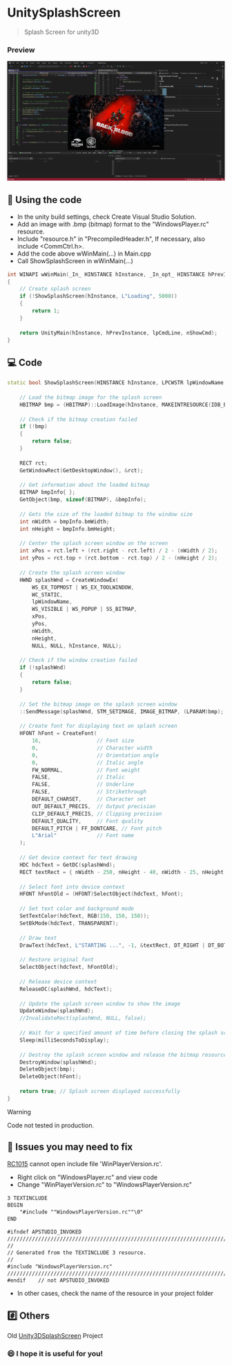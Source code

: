 # UnitySplashScreen

> Splash Screen for unity3D

### Preview
![Screenshot](src/Capturar.PNG)

## 📘 Using the code

* In the unity build settings, check Create Visual Studio Solution.
* Add an image with .bmp (bitmap) format to the "WindowsPlayer.rc" resource.
* Include "resource.h" in "PrecompiledHeader.h", If necessary, also include <CommCtrl.h>.
* Add the code above wWinMain(...) in Main.cpp
* Call ShowSplashScreen in wWinMain(...)

```cpp
int WINAPI wWinMain(_In_ HINSTANCE hInstance, _In_opt_ HINSTANCE hPrevInstance, _In_ LPWSTR lpCmdLine, _In_ int nShowCmd)
{
    // Create splash screen
    if (!ShowSplashScreen(hInstance, L"Loading", 5000))
    {
        return 1;
    }

    return UnityMain(hInstance, hPrevInstance, lpCmdLine, nShowCmd);
}
```

## 💻 Code
```cpp
static bool ShowSplashScreen(HINSTANCE hInstance, LPCWSTR lpWindowName, int milliSecondsToDisplay) {
    
    // Load the bitmap image for the splash screen
    HBITMAP bmp = (HBITMAP)::LoadImage(hInstance, MAKEINTRESOURCE(IDB_BITMAP1), IMAGE_BITMAP, 0, 0, LR_DEFAULTSIZE | SS_CENTERIMAGE);
    
    // Check if the bitmap creation failed
    if (!bmp)
    {
        return false;
    }

    RECT rct;
    GetWindowRect(GetDesktopWindow(), &rct);

    // Get information about the loaded bitmap
    BITMAP bmpInfo{ };
    GetObject(bmp, sizeof(BITMAP), &bmpInfo);

    // Gets the size of the loaded bitmap to the window size
    int nWidth = bmpInfo.bmWidth;
    int nHeight = bmpInfo.bmHeight;

    // Center the splash screen window on the screen
    int xPos = rct.left + (rct.right - rct.left) / 2 - (nWidth / 2);
    int yPos = rct.top + (rct.bottom - rct.top) / 2 - (nHeight / 2);

    // Create the splash screen window
    HWND splashWnd = CreateWindowEx(
        WS_EX_TOPMOST | WS_EX_TOOLWINDOW,
        WC_STATIC,
        lpWindowName,
        WS_VISIBLE | WS_POPUP | SS_BITMAP,
        xPos,
        yPos,
        nWidth, 
        nHeight,
        NULL, NULL, hInstance, NULL);
    
    // Check if the window creation failed
    if (!splashWnd)
    {
        return false;
    }

    // Set the bitmap image on the splash screen window
    ::SendMessage(splashWnd, STM_SETIMAGE, IMAGE_BITMAP, (LPARAM)bmp);

    // Create font for displaying text on splash screen
    HFONT hFont = CreateFont(
        16,                  // Font size
        0,                   // Character width
        0,                   // Orientation angle
        0,                   // Italic angle
        FW_NORMAL,           // Font weight
        FALSE,               // Italic
        FALSE,               // Underline
        FALSE,               // Strikethrough
        DEFAULT_CHARSET,     // Character set
        OUT_DEFAULT_PRECIS,  // Output precision
        CLIP_DEFAULT_PRECIS, // Clipping precision
        DEFAULT_QUALITY,     // Font quality
        DEFAULT_PITCH | FF_DONTCARE, // Font pitch
        L"Arial"             // Font name
    );
    
    // Get device context for text drawing
    HDC hdcText = GetDC(splashWnd);
    RECT textRect = { nWidth - 250, nHeight - 40, nWidth - 25, nHeight };

    // Select font into device context
    HFONT hFontOld = (HFONT)SelectObject(hdcText, hFont);

    // Set text color and background mode
    SetTextColor(hdcText, RGB(150, 150, 150));
    SetBkMode(hdcText, TRANSPARENT);

    // Draw text
    DrawText(hdcText, L"STARTING ...", -1, &textRect, DT_RIGHT | DT_BOTTOM);

    // Restore original font
    SelectObject(hdcText, hFontOld);

    // Release device context
    ReleaseDC(splashWnd, hdcText);

    // Update the splash screen window to show the image
    UpdateWindow(splashWnd);
    //InvalidateRect(splashWnd, NULL, false);

    // Wait for a specified amount of time before closing the splash screen
    Sleep(milliSecondsToDisplay);

    // Destroy the splash screen window and release the bitmap resource
    DestroyWindow(splashWnd);
    DeleteObject(bmp);
    DeleteObject(hFont);

    return true; // Splash screen displayed successfully
}
```

> [!WARNING]
> Code not tested in production.

## 🔴 Issues you may need to fix
[RC1015](https://learn.microsoft.com/en-us/cpp/error-messages/tool-errors/resource-compiler-fatal-error-rc1015?view=msvc-170) cannot open include file 'WinPlayerVersion.rc'.
 * Right click on "WindowsPlayer.rc" and view code
 * Change "WinPlayerVersion.rc" to "WindowsPlayerVersion.rc"

```
3 TEXTINCLUDE 
BEGIN
    "#include ""WindowsPlayerVersion.rc""\0"
END
```

```
#ifndef APSTUDIO_INVOKED
/////////////////////////////////////////////////////////////////////////////
//
// Generated from the TEXTINCLUDE 3 resource.
//
#include "WindowsPlayerVersion.rc"
/////////////////////////////////////////////////////////////////////////////
#endif    // not APSTUDIO_INVOKED
```
 * In other cases, check the name of the resource in your project folder

## :hash: Others
Old [Unity3DSplashScreen](https://github.com/xGalactico/Unity3DSplashScreen/tree/main) Project

### 😄 I hope it is useful for you!

